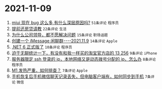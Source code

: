 # 2021-11-09

1. [miui 现在 bug 这么多,有什么深层原因吗?](https://www.v2ex.com/t/814032) `51条评论` `程序员`
1. [提前还房贷请教](https://www.v2ex.com/t/814034) `22条评论` `生活`
1. [为什么公司领导，都不愿解决问题](https://www.v2ex.com/t/814040) `15条评论` `职场话题`
1. [创建一个 iMessage 闲聊群----2021.11.9](https://www.v2ex.com/t/814026) `14条评论` `Apple`
1. [.NET 6 正式版了](https://www.v2ex.com/t/814028) `10条评论` `程序员`
1. [迫于无聊统计一下，有没有和我一样买的淘宝官方店的 13 256](https://www.v2ex.com/t/814031) `9条评论` `iPhone`
1. [服务器限定 ssh 登录的 ip，本地网络又是动态拨号分配的 ip，怎么办](https://www.v2ex.com/t/814030) `8条评论` `程序员`
1. [M1 发热严重，如何排查？](https://www.v2ex.com/t/814046) `7条评论` `Apple`
1. [手机恢复后手机微信聊天记录丢失，但电脑客户端有，如何同步到手机](https://www.v2ex.com/t/814035) `7条评论` `微信`
